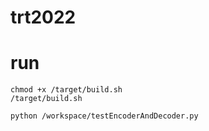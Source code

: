 # trt2022


# run

```shell
chmod +x /target/build.sh
/target/build.sh

python /workspace/testEncoderAndDecoder.py

```

